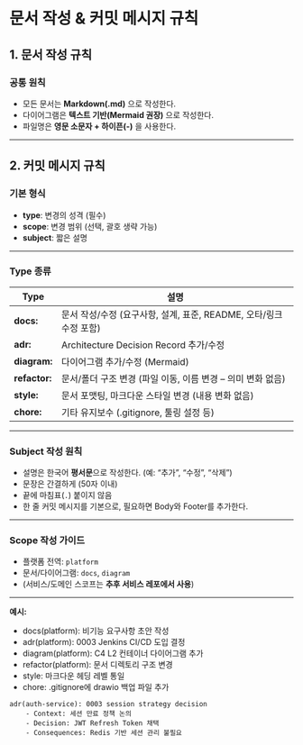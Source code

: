 # 문서 작성 & 커밋 메시지 규칙

## 1. 문서 작성 규칙

### 공통 원칙
- 모든 문서는 **Markdown(.md)** 으로 작성한다.  
- 다이어그램은 **텍스트 기반(Mermaid 권장)** 으로 작성한다.  
- 파일명은 **영문 소문자 + 하이픈(-)** 을 사용한다.  

---

## 2. 커밋 메시지 규칙

### 기본 형식
- **type**: 변경의 성격 (필수)  
- **scope**: 변경 범위 (선택, 괄호 생략 가능)  
- **subject**: 짧은 설명

---

### Type 종류

| Type        | 설명 |
|-------------|------|
| **docs:**   | 문서 작성/수정 (요구사항, 설계, 표준, README, 오타/링크 수정 포함) |
| **adr:**    | Architecture Decision Record 추가/수정 |
| **diagram:**| 다이어그램 추가/수정 (Mermaid) |
| **refactor:**| 문서/폴더 구조 변경 (파일 이동, 이름 변경 – 의미 변화 없음) |
| **style:**  | 문서 포맷팅, 마크다운 스타일 변경 (내용 변화 없음) |
| **chore:**  | 기타 유지보수 (.gitignore, 툴링 설정 등) |

---

### Subject 작성 원칙
- 설명은 한국어 **평서문**으로 작성한다. (예: “추가”, “수정”, “삭제”)
- 문장은 간결하게 (50자 이내)  
- 끝에 마침표(`.`) 붙이지 않음
- 한 줄 커밋 메시지를 기본으로, 필요하면 Body와 Footer를 추가한다.  
 
---

### Scope 작성 가이드
- 플랫폼 전역: `platform`  
- 문서/다이어그램: `docs`, `diagram`  
- (서비스/도메인 스코프는 **추후 서비스 레포에서 사용**)  

---

**예시:**
- docs(platform): 비기능 요구사항 초안 작성
- adr(platform): 0003 Jenkins CI/CD 도입 결정
- diagram(platform): C4 L2 컨테이너 다이어그램 추가
- refactor(platform): 문서 디렉토리 구조 변경
- style: 마크다운 헤딩 레벨 통일
- chore: .gitignore에 drawio 백업 파일 추가

```
adr(auth-service): 0003 session strategy decision
    - Context: 세션 만료 정책 논의  
    - Decision: JWT Refresh Token 채택  
    - Consequences: Redis 기반 세션 관리 불필요
```
